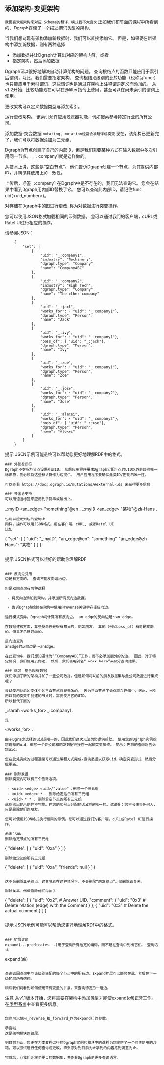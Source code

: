 ## 添加架构-变更架构
`我更喜欢用架构来对应 Schema的翻译，模式我不太喜欢`
正如我们在前面的课程中所看到的，Dgraph存储了一个描述谓词类型的架构。

当我们想向现有架构添加新数据时，我们可以直接添加它。 但是，如果要在新架构中添加新数据，则有两种选择

 - 添加数据并让Dgraph计算出对应的架构内容，或者
 - 指定架构，然后添加数据

Dgraph可以很好地解决自动计算架构的问题。 查询根结点的函数只能应用于索引后谓词，为此，我们需要指定架构。 查询根结点级别的比较功能（也称为func:）也只能应用于索引谓词，这些谓词也是通过在架构上注释谓词定义而添加的。 从v1.2开始，比较功能现在可以在@filter指令上使用，甚至可以在尚未索引的谓词上使用。

更改架构可以定义数据类型与添加索引。

运行更改架构。 该索引允许应用过滤器功能，例如搜索参与特定行业的所有公司。

添加数据-突变数据
`mutating, mutation经常会被翻译成突变`
现在，该架构已更新完了，我们可以将数据添加为三元组。

Dgraph为节点创建了自己的内部ID，但是我们需要某种方式在输入数据中多次引用同一节点。 _：company1就是这样做的。

从技术上讲，这些是“空白节点”。 他们告诉Dgraph创建一个节点，为其提供内部ID，并确保其使用上的一致性。

上传后，标签 _:company1 在Dgraph中是不存在的，我们无法查询它。 您会在结果中看到Dgraph用内部ID替换了它。 您可以查询此内部ID，请记住func: uid(<uid_number>)。

对存储在Dgraph中的图进行更改, 称为对数据进行突变操作。

您可以使用JSON格式加载相同的示例数据。 您可以通过我们的客户端，cURL或Ratel UI进行相应的操作。

请参阅JSON：

```
    {
        "set": [
            {
                "uid": "_:company1",
                "industry": "Machinery",
                "dgraph.type": "Company",
                "name": "CompanyABC"
            },
            {
                "uid": "_:company2",
                "industry": "High Tech",
                "dgraph.type": "Company",
                "name": "The other company"
            },
            {
                "uid": "_:jack",
                "works_for": { "uid": "_:company1"},
                "dgraph.type": "Person",
                "name": "Jack"
            },
            {
                "uid": "_:ivy",
                "works_for": { "uid": "_:company1"},
                "boss_of": { "uid": "_:jack"},
                "dgraph.type": "Person",
                "name": "Ivy"
            },
            {
                "uid": "_:zoe",
                "works_for": { "uid": "_:company1"},
                "dgraph.type": "Person",
                "name": "Zoe"
            },
            {
                "uid": "_:jose",
                "works_for": { "uid": "_:company2"},
                "dgraph.type": "Person",
                "name": "Jose"
            },
            {
                "uid": "_:alexei",
                "works_for": { "uid": "_:company2"},
                "boss_of": { "uid": "_:jose"},
                "dgraph.type": "Person",
                "name": "Alexei"
            }
        ]
    }
```
提示
JSON示例可能最终可以帮助您更好地理解RDF中的格式。
```
### 外部标识符
Dgraph不支持为节点设置外部ID。 如果应用程序要求Dgraph分配节点的UID以外的其他唯一标识符，则必须将这些标识符作为边提供。 用户应用程序要确保此类ID/密钥的唯一性。

可以查看 https://docs.dgraph.io/mutations/#external-ids 来获得更多信息

### 多国语支持
可以用语言标签来应用到字符串或输出上。
```
_:myID <an_edge> "something"@en .
_:myID <an_edge> "某物"@zh-Hans .
```
也可以应用到边的查询上
同样，操作可以用JSON格式。用在客户端，cURL, 或者Ratel UI
比如 
```
 {
        "set": [
            {
                "uid": "_:myID",
                "an_edge@en": "something",
                "an_edge@zh-Hans": "某物"
            }
        ]
    }
```
```
提示
JSON格式可以很好的帮助你理解RDF
```

### 反向边引用
边是有方向的。 查询不能反向遍历边。

但是双向查询有两种选择

 - 将反向边添加到架构，并添加所有反向边数据。

 - 告诉Dgraph始终在架构中使用@reverse关键字存储反向边。

运行模式变异，Dgraph将计算所有反向边。 an_edge的反向边是〜an_edge。

在数据建模方面，某些反向总是很有意义的，例如朋友。 其他（例如boss_of）有时是双向的，但并不总是双向的。

反向边查询
anEdge的反向边是〜anEdge。

在此查询中，我们想知道谁为““CompanyABC”工作，而不必添加额外的的边。 因此，对于特定情况，我们使用反向边。 然后，我们使用别名“ work_here”来区分查询结果。

### 练习：整合现有数据
我们添加了新的架构并加了一些公司数据，但是如何将以前的朋友数据集与此公司数据进行集成呢？

尝试使用以前的变体中的空白节点将是无效的。 因为空白节点不会保留在存储中，因此，当引用以前的突变中创建的节点时，需要使用它的UID。
所以替代下面的 
```
_:sarah <works_for> _:company1 .
```
是
```
<uid-for-sarah> <works_for> <uid-for-company1> .
```
由于Dgraph选择的uid是唯一的，因此我们这次无法为您提供帮助。 使用您的Dgraph实例给您选择的uid，编写一个将公司和朋友数据链接在一起的突变操作。 提示：先前的查询将告诉您uid。

您在此处完成的过程通常可以通过编程方式完成-查询数据以获取uid，确定突变形式，然后分批更新。

### 删除数据
删除突变内可以有三个删除选项。

 - <uid> <edge> <uid>/"value" .删除一个三元组
 - <uid> <edge> * . 删除给定边的所有三元组
 - <uid> * * . 删除给定节点的所有三元组
此处给出的示例并不完整。在您的实例上分配的Uid将是唯一的。试试看；您不会伤害任何人，只是删除他们的朋友。

您可以使用JSON格式执行相同的示例。您可以通过我们的客户端，cURL或Ratel UI进行操作。

参考JSON：
删除给定节点的所有三元组

```
 {
        "delete": [
            {
                "uid": "0xa"
            }
        ]
    }
```
删除给定边的所有三元组
```
 {
        "delete": [
            {
                "uid": "0xa",
                "friends": null
            }
        ]
    }
```

这不会删除其子结点，这意味着在这种情况下，不会删除“朋友结点”。仅删除该关系。

删除关系，然后删除他们的孩子
```
 {
        "delete": [
            {
                "uid": "0x2", # Answer UID.
                "comment": {
                   "uid": "0x3" # Delete relation (edge) with the Comment
            }
            },
            {
                "uid": "0x3" # Delete the actual comment
            }
        ]
    }
```
```
提示
JSON示例可能可以帮助您更好地理解RDF中的格式。
```

### 扩展谓词
expand(...predicates...)用于查询所有给定的谓词，而不是在查询中列出它们。 查询方式

```
expand(_all_)
```

查询返回查询中与该级别匹配的每个节点中的所有边。Expand扩展可以嵌套在此，然后在下一级扩展所有谓词。

稍后我们将看到如何使用带有变量的扩展，来查询特定的一组边。
```
注意
从v1.1版本开始，您将需要在架构中添加类型才能使expand(_all_)正常工作。 在[类型系统](https://docs.dgraph.io/master/query-language/#type-system)中查看更多信息。
```

您也可以使用_reverse_和_forward_作为expand()的参数。

恭喜啦
这是架构模块的结尾。

到目前为止，您正在为本教程运行的Dgraph实例和模块中的课程为您提供了一个可供使用的沙箱。可以尝试进行任何查询或更改，直到您对到目前为止学到的内容感到满意为止。

完成后，让我们迁移至更大的数据集，并查看Dgraph的更多查询语言。